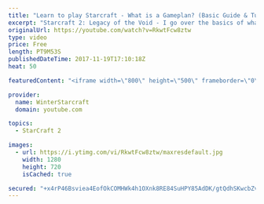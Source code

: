 ```yaml
---
title: "Learn to play Starcraft - What is a Gameplan? (Basic Guide & Tutorial)"
excerpt: "Starcraft 2: Legacy of the Void - I go over the basics of what a gameplan in starcraft 2 is and how to put one together.  Note this is not a guide on WHAT gameplan you should be using as each race!"
originalUrl: https://youtube.com/watch?v=RkwtFcw8ztw
type: video
price: Free
length: PT9M53S
publishedDateTime: 2017-11-19T17:10:18Z
heat: 50

featuredContent: "<iframe width=\"800\" height=\"500\" frameborder=\"0\" src=\"https://www.youtube.com/embed/RkwtFcw8ztw\" allow=\"accelerometer; autoplay; encrypted-media; gyroscope; picture-in-picture\" allowfullscreen></iframe>"

provider:
  name: WinterStarcraft
  domain: youtube.com

topics:
  - StarCraft 2

images:
  - url: https://i.ytimg.com/vi/RkwtFcw8ztw/maxresdefault.jpg
    width: 1280
    height: 720
    isCached: true

secured: "+x4rP46Bsviea4EofOkCOMHWk4h1OXnk8RE84SuHPY85AdDK/gtQdhSKwcbZvcgOjT+3IfW+3yJ9Vwdnfn8OM1dQJGDfFXYqfAhrmLGtjA+fj9xnggJoJOFYE4THKBkMBWwlr+gyVw8b7YeJfblzxnmu7ScuMJKPRPwyLS5UAmQlOev1T++SdBGTu1ncBvd7SAjUvoKwxl79AMn/X8VmeILu7hOf13un7WWcEUqCUr3ls1s2QoVH+2EMabPxDT8zeFrxe6CCgsu+IlPtxotwygfsffybuwINCKZ1bDzmSbYtr6bLOWJf6nXAgkv3cteF3ocGWjqGEpjkjWEpjtFRx/a4L7+ZT7Uons3gP+yGG7eirJSt/BTFiZKjwZif9rQnbn9Gf+qjiQQkD5zx12tp0dxFOpWBcUV5yk/ENYvCKD8=;7WIhCEFN9dsuTw9sN95TLQ=="
---
```


